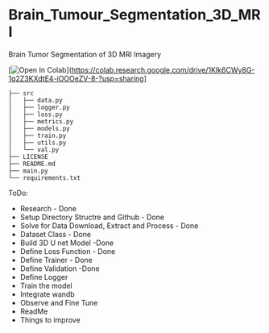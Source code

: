 # Brain_Tumour_Segmentation_3D_MRI
Brain Tumor Segmentation of 3D MRI Imagery




[![Open In Colab](https://colab.research.google.com/assets/colab-badge.svg)](https://colab.research.google.com/drive/1KIk6CWy8G-1q2Z3KXdtE4-iOOOeZV-8-?usp=sharing]

```
├── src
│   ├── data.py
│   ├── logger.py
│   ├── loss.py
│   ├── metrics.py
│   ├── models.py
│   ├── train.py
│   ├── utils.py
│   └── val.py
├── LICENSE
├── README.md
├── main.py
└── requirements.txt
```

ToDo:
- Research - Done
- Setup Directory Structre and Github - Done
- Solve for Data Download, Extract and Process - Done
- Dataset Class - Done
- Build 3D U net Model -Done 
- Define Loss Function - Done
- Define Trainer - Done
- Define Validation -Done 
- Define Logger
- Train the model
- Integrate wandb
- Observe and Fine Tune
- ReadMe
- Things to improve